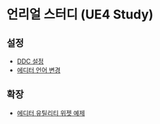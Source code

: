 # 언리얼 스터디 (UE4 Study)

## 설정

* [DDC 설정](./ue4_editor_config_ddc.md)
* [에디터 언어 변경](./ue4_editor_language.md)

## 확장

* [에디터 유틸리티 위젯 예제](./ue4_editor_utility_widget_example.md)